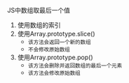 JS中数组取最后一个值
1. 使用数组的索引
2. 使用Array.prototype.slice() 
    - `该方法会返回一个新的数组`
    - `不会修改原始数组`
3. 使用Array.prototype.pop()
    - `该方法会删除并返回数组的最后一个元素`
    - `该方法会修改原始数组`
